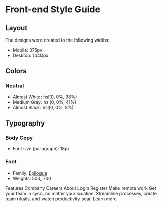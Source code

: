 # Front-end Style Guide

## Layout

The designs were created to the following widths:

- Mobile: 375px
- Desktop: 1440px

## Colors

### Neutral

- Almost White: hsl(0, 0%, 98%)
- Medium Gray: hsl(0, 0%, 41%)
- Almost Black: hsl(0, 0%, 8%)

## Typography

### Body Copy

- Font size (paragraph): 18px

### Font

- Family: [Epilogue](https://fonts.google.com/specimen/Epilogue)
- Weights: 500, 700

Features Company Careers About Login Register Make remote work Get your
team in sync, no matter your location. Streamline processes, create team
rituals, and watch productivity soar. Learn more

<!-- <div class="attribution">
      Challenge by
      <a
        class="link"
        href="https://www.frontendmentor.io?ref=challenge"
        target="_blank"
        >Frontend Mentor</a
      >. Coded by <a href="#">Your Name Here</a>.
    </div> -->
